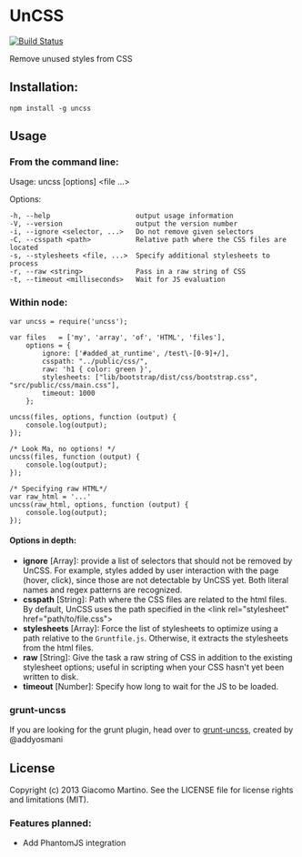 # UnCSS #

[![Build Status](https://travis-ci.org/giakki/uncss.png)](https://travis-ci.org/giakki/uncss)

Remove unused styles from CSS

## Installation: ##

    npm install -g uncss

Usage
-----

### From the command line: ###

  Usage: uncss [options] <file ...>

  Options:

    -h, --help                     output usage information
    -V, --version                  output the version number
    -i, --ignore <selector, ...>   Do not remove given selectors
    -C, --csspath <path>           Relative path where the CSS files are located
    -s, --stylesheets <file, ...>  Specify additional stylesheets to process
    -r, --raw <string>             Pass in a raw string of CSS
    -t, --timeout <milliseconds>   Wait for JS evaluation


### Within node: ###

    var uncss = require('uncss');

    var files   = ['my', 'array', 'of', 'HTML', 'files'],
        options = {
            ignore: ['#added_at_runtime', /test\-[0-9]+/],
            csspath: "../public/css/",
            raw: 'h1 { color: green }',
            stylesheets: ["lib/bootstrap/dist/css/bootstrap.css", "src/public/css/main.css"],
            timeout: 1000
        };

    uncss(files, options, function (output) {
        console.log(output);
    });

    /* Look Ma, no options! */
    uncss(files, function (output) {
        console.log(output);
    });

    /* Specifying raw HTML*/
    var raw_html = '...'
    uncss(raw_html, options, function (output) {
        console.log(output);
    });

#### Options in depth: ####
- __ignore__ [Array]: provide a list of selectors that should not be removed by UnCSS. For example, styles added by user interaction with the page (hover, click), since those are not detectable by UnCSS yet. Both literal names and regex patterns are recognized.
- __csspath__ [String]: Path where the CSS files are related to the html files. By default, UnCSS uses the path specified in the <link rel="stylesheet" href="path/to/file.css"\>
- __stylesheets__ [Array]: Force the list of stylesheets to optimize using a path relative to the `Gruntfile.js`. Otherwise, it extracts the stylesheets from the html files.
- __raw__ [String]: Give the task a raw string of CSS in addition to the existing stylesheet options; useful in scripting when your CSS hasn't yet been written to disk.
- __timeout__ [Number]: Specify how long to wait for the JS to be loaded.

### grunt-uncss ###
If you are looking for the grunt plugin, head over to [grunt-uncss](https://github.com/addyosmani/grunt-uncss), created by @addyosmani

## License ##
Copyright (c) 2013 Giacomo Martino. See the LICENSE file for license rights and limitations (MIT).

### Features planned: ###
- Add PhantomJS integration
